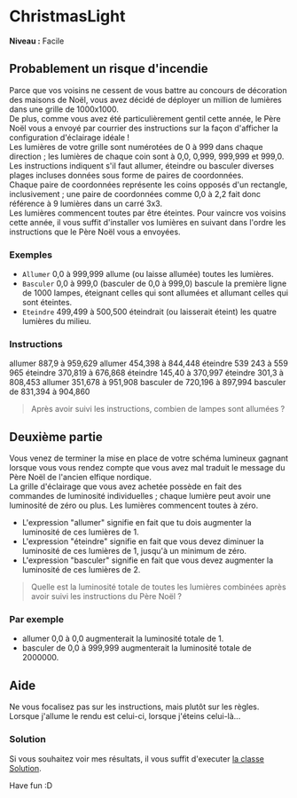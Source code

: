 # ChristmasLight

**Niveau :** Facile

## Probablement un risque d'incendie

Parce que vos voisins ne cessent de vous battre au concours de décoration des maisons de Noël, vous avez décidé de déployer un million de lumières dans une grille de 1000x1000.   
De plus, comme vous avez été particulièrement gentil cette année, le Père Noël vous a envoyé par courrier des instructions sur la façon d'afficher la configuration d'éclairage idéale !  
Les lumières de votre grille sont numérotées de 0 à 999 dans chaque direction ; les lumières de chaque coin sont à 0,0, 0,999, 999,999 et 999,0.  
Les instructions indiquent s'il faut allumer, éteindre ou basculer diverses plages incluses données sous forme de paires de coordonnées.  
Chaque paire de coordonnées représente les coins opposés d'un rectangle, inclusivement ; une paire de coordonnées comme 0,0 à 2,2 fait donc référence à 9 lumières dans un carré 3x3.  
Les lumières commencent toutes par être éteintes. Pour vaincre vos voisins cette année, il vous suffit d'installer vos lumières en suivant dans l'ordre les instructions que le Père Noël vous a envoyées.

### Exemples

 - `Allumer` 0,0 à 999,999 allume (ou laisse allumée) toutes les lumières.
 - `Basculer` 0,0 à 999,0 (basculer de 0,0 à 999,0) bascule la première ligne de 1000 lampes, éteignant celles qui sont allumées et allumant celles qui sont éteintes.
 - `Eteindre` 499,499 à 500,500 éteindrait (ou laisserait éteint) les quatre lumières du milieu.

### Instructions

allumer 887,9 à 959,629
allumer 454,398 à 844,448
éteindre 539 243 à 559 965
éteindre 370,819 à 676,868
éteindre 145,40 à 370,997
éteindre 301,3 à 808,453
allumer 351,678 à 951,908
basculer de 720,196 à 897,994
basculer de 831,394 à 904,860

 > Après avoir suivi les instructions, combien de lampes sont allumées ?

## Deuxième partie

Vous venez de terminer la mise en place de votre schéma lumineux gagnant lorsque vous vous rendez compte que vous avez mal traduit le message du Père Noël de l'ancien elfique nordique.  
La grille d'éclairage que vous avez achetée possède en fait des commandes de luminosité individuelles ; chaque lumière peut avoir une luminosité de zéro ou plus. Les lumières commencent toutes à zéro.

 - L'expression "allumer" signifie en fait que tu dois augmenter la luminosité de ces lumières de 1.
 - L'expression "éteindre" signifie en fait que vous devez diminuer la luminosité de ces lumières de 1, jusqu'à un minimum de zéro.
 - L'expression "basculer" signifie en fait que vous devez augmenter la luminosité de ces lumières de 2.

> Quelle est la luminosité totale de toutes les lumières combinées après avoir suivi les instructions du Père Noël ?

### Par exemple

 - allumer 0,0 à 0,0 augmenterait la luminosité totale de 1.
 - basculer de 0,0 à 999,999 augmenterait la luminosité totale de 2000000.

## Aide

Ne vous focalisez pas sur les instructions, mais plutôt sur les règles.  
Lorsque j'allume le rendu est celui-ci, lorsque j'éteins celui-là...

### Solution

Si vous souhaitez voir mes résultats, il vous suffit d'executer [la classe Solution](./Solution.java).


Have fun :D 